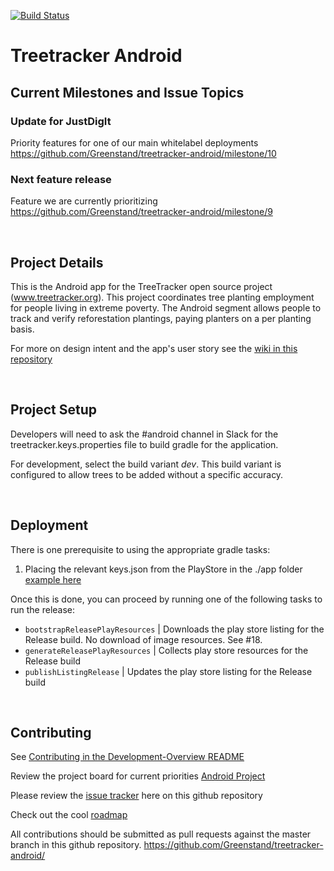 [![Build Status](https://travis-ci.com/Greenstand/treetracker-android.svg?branch=master)](https://travis-ci.com/Greenstand/treetracker-android)

# Treetracker Android

## Current Milestones and Issue Topics

### Update for JustDigIt

Priority features for one of our main whitelabel deployments
https://github.com/Greenstand/treetracker-android/milestone/10

### Next feature release

Feature we are currently prioritizing
https://github.com/Greenstand/treetracker-android/milestone/9

&nbsp;
&nbsp;

## Project Details

This is the Android app for the TreeTracker open source project (www.treetracker.org). 
This project coordinates tree planting employment for people living in extreme poverty.
The Android segment allows people to track and verify reforestation plantings,
paying planters on a per planting basis.

For more on design intent and the app's user story see the [wiki in this repository](https://github.com/Greenstand/treetracker-android/wiki/User-Story)

&nbsp;
&nbsp;

## Project Setup
Developers will need to ask the #android channel in Slack for the treetracker.keys.properties file to build gradle for the application.

For development, select the build variant _dev_. This build variant is configured to allow trees to be added without a specific accuracy.  

&nbsp;
&nbsp;

## Deployment

There is one prerequisite to using the appropriate gradle tasks:

1) Placing the relevant keys.json from the PlayStore in the ./app folder [example here](https://docs.fastlane.tools/getting-started/android/setup/#collect-your-google-credentials)

Once this is done, you can proceed by running one of the following tasks to run the release:

* `bootstrapReleasePlayResources` | Downloads the play store listing for the Release build. No download of image resources. See #18.
* `generateReleasePlayResources`  | Collects play store resources for the Release build
* `publishListingRelease`         | Updates the play store listing for the Release build

&nbsp;
&nbsp;

## Contributing

 See [Contributing in the Development-Overview README](https://github.com/Greenstand/Development-Overview/blob/master/README.md)

Review the project board for current priorities [Android Project](https://github.com/orgs/Greenstand/projects/5)

Please review the [issue tracker](https://github.com/Greenstand/treetracker-android/issues) here on this github repository 

Check out the cool [roadmap](https://github.com/Greenstand/Development-Overview/blob/master/Roadmap.md)

All contributions should be submitted as pull requests against the master branch in this github repository. https://github.com/Greenstand/treetracker-android/
